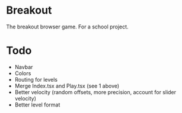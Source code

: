 # Breakout
The breakout browser game. For a school project.

# Todo
- Navbar
- Colors
- Routing for levels
- Merge Index.tsx and Play.tsx (see 1 above)
- Better velocity (random offsets, more precision, account for slider velocity)
- Better level format
